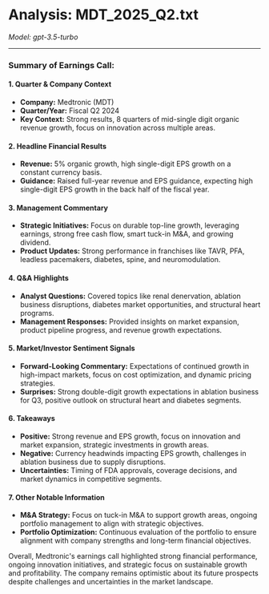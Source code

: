 # Analysis: MDT_2025_Q2.txt

*Model: gpt-3.5-turbo*

---

### Summary of Earnings Call:

#### 1. **Quarter & Company Context**
   - **Company:** Medtronic (MDT)
   - **Quarter/Year:** Fiscal Q2 2024
   - **Key Context:** Strong results, 8 quarters of mid-single digit organic revenue growth, focus on innovation across multiple areas.

#### 2. **Headline Financial Results**
   - **Revenue:** 5% organic growth, high single-digit EPS growth on a constant currency basis.
   - **Guidance:** Raised full-year revenue and EPS guidance, expecting high single-digit EPS growth in the back half of the fiscal year.

#### 3. **Management Commentary**
   - **Strategic Initiatives:** Focus on durable top-line growth, leveraging earnings, strong free cash flow, smart tuck-in M&A, and growing dividend.
   - **Product Updates:** Strong performance in franchises like TAVR, PFA, leadless pacemakers, diabetes, spine, and neuromodulation.

#### 4. **Q&A Highlights**
   - **Analyst Questions:** Covered topics like renal denervation, ablation business disruptions, diabetes market opportunities, and structural heart programs.
   - **Management Responses:** Provided insights on market expansion, product pipeline progress, and revenue growth expectations.

#### 5. **Market/Investor Sentiment Signals**
   - **Forward-Looking Commentary:** Expectations of continued growth in high-impact markets, focus on cost optimization, and dynamic pricing strategies.
   - **Surprises:** Strong double-digit growth expectations in ablation business for Q3, positive outlook on structural heart and diabetes segments.

#### 6. **Takeaways**
   - **Positive:** Strong revenue and EPS growth, focus on innovation and market expansion, strategic investments in growth areas.
   - **Negative:** Currency headwinds impacting EPS growth, challenges in ablation business due to supply disruptions.
   - **Uncertainties:** Timing of FDA approvals, coverage decisions, and market dynamics in competitive segments.

#### 7. **Other Notable Information**
   - **M&A Strategy:** Focus on tuck-in M&A to support growth areas, ongoing portfolio management to align with strategic objectives.
   - **Portfolio Optimization:** Continuous evaluation of the portfolio to ensure alignment with company strengths and long-term financial objectives.

Overall, Medtronic's earnings call highlighted strong financial performance, ongoing innovation initiatives, and strategic focus on sustainable growth and profitability. The company remains optimistic about its future prospects despite challenges and uncertainties in the market landscape.